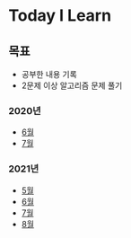 # Today I Learn

## 목표

- 공부한 내용 기록
- 2문제 이상 알고리즘 문제 풀기

### 2020년

- [6월](./2020/June/readme.md)
- [7월](./2020/July/readme.md)

### 2021년

- [5월](./2021/May/readme.md)
- [6월](./2021/June/readme.md)
- [7월](./2021/July/readme.md)
- [8월](./2021/August/readme.md)
